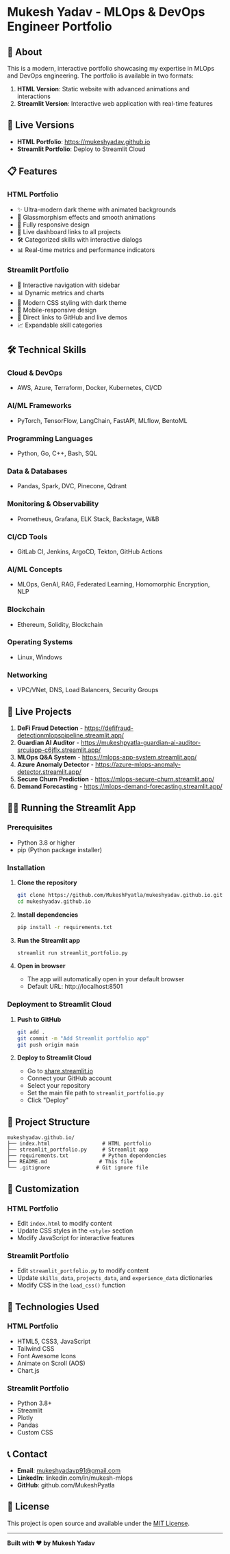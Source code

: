 # Mukesh Yadav - MLOps & DevOps Engineer Portfolio

## 🌟 About

This is a modern, interactive portfolio showcasing my expertise in MLOps and DevOps engineering. The portfolio is available in two formats:

1. **HTML Version**: Static website with advanced animations and interactions
2. **Streamlit Version**: Interactive web application with real-time features

## 🚀 Live Versions

- **HTML Portfolio**: https://mukeshyadav.github.io
- **Streamlit Portfolio**: Deploy to Streamlit Cloud

## 📋 Features

### HTML Portfolio
- ✨ Ultra-modern dark theme with animated backgrounds
- 🎨 Glassmorphism effects and smooth animations
- 📱 Fully responsive design
- 🔗 Live dashboard links to all projects
- 🛠️ Categorized skills with interactive dialogs
- 📊 Real-time metrics and performance indicators

### Streamlit Portfolio
- 🎯 Interactive navigation with sidebar
- 📊 Dynamic metrics and charts
- 🎨 Modern CSS styling with dark theme
- 📱 Mobile-responsive design
- 🔗 Direct links to GitHub and live demos
- 📈 Expandable skill categories

## 🛠️ Technical Skills

### Cloud & DevOps
- AWS, Azure, Terraform, Docker, Kubernetes, CI/CD

### AI/ML Frameworks
- PyTorch, TensorFlow, LangChain, FastAPI, MLflow, BentoML

### Programming Languages
- Python, Go, C++, Bash, SQL

### Data & Databases
- Pandas, Spark, DVC, Pinecone, Qdrant

### Monitoring & Observability
- Prometheus, Grafana, ELK Stack, Backstage, W&B

### CI/CD Tools
- GitLab CI, Jenkins, ArgoCD, Tekton, GitHub Actions

### AI/ML Concepts
- MLOps, GenAI, RAG, Federated Learning, Homomorphic Encryption, NLP

### Blockchain
- Ethereum, Solidity, Blockchain

### Operating Systems
- Linux, Windows

### Networking
- VPC/VNet, DNS, Load Balancers, Security Groups

## 🚀 Live Projects

1. **DeFi Fraud Detection** - https://defifraud-detectionmlopspipeline.streamlit.app/
2. **Guardian AI Auditor** - https://mukeshpyatla-guardian-ai-auditor-srcuiapp-c6jflx.streamlit.app/
3. **MLOps Q&A System** - https://mlops-app-system.streamlit.app/
4. **Azure Anomaly Detector** - https://azure-mlops-anomaly-detector.streamlit.app/
5. **Secure Churn Prediction** - https://mlops-secure-churn.streamlit.app/
6. **Demand Forecasting** - https://mlops-demand-forecasting.streamlit.app/

## 🏃‍♂️ Running the Streamlit App

### Prerequisites
- Python 3.8 or higher
- pip (Python package installer)

### Installation

1. **Clone the repository**
   ```bash
   git clone https://github.com/MukeshPyatla/mukeshyadav.github.io.git
   cd mukeshyadav.github.io
   ```

2. **Install dependencies**
   ```bash
   pip install -r requirements.txt
   ```

3. **Run the Streamlit app**
   ```bash
   streamlit run streamlit_portfolio.py
   ```

4. **Open in browser**
   - The app will automatically open in your default browser
   - Default URL: http://localhost:8501

### Deployment to Streamlit Cloud

1. **Push to GitHub**
   ```bash
   git add .
   git commit -m "Add Streamlit portfolio app"
   git push origin main
   ```

2. **Deploy to Streamlit Cloud**
   - Go to [share.streamlit.io](https://share.streamlit.io)
   - Connect your GitHub account
   - Select your repository
   - Set the main file path to `streamlit_portfolio.py`
   - Click "Deploy"

## 📁 Project Structure

```
mukeshyadav.github.io/
├── index.html                 # HTML portfolio
├── streamlit_portfolio.py     # Streamlit app
├── requirements.txt           # Python dependencies
├── README.md                 # This file
└── .gitignore               # Git ignore file
```

## 🎨 Customization

### HTML Portfolio
- Edit `index.html` to modify content
- Update CSS styles in the `<style>` section
- Modify JavaScript for interactive features

### Streamlit Portfolio
- Edit `streamlit_portfolio.py` to modify content
- Update `skills_data`, `projects_data`, and `experience_data` dictionaries
- Modify CSS in the `load_css()` function

## 🔧 Technologies Used

### HTML Portfolio
- HTML5, CSS3, JavaScript
- Tailwind CSS
- Font Awesome Icons
- Animate on Scroll (AOS)
- Chart.js

### Streamlit Portfolio
- Python 3.8+
- Streamlit
- Plotly
- Pandas
- Custom CSS

## 📞 Contact

- **Email**: mukeshyadavp91@gmail.com
- **LinkedIn**: linkedin.com/in/mukesh-mlops
- **GitHub**: github.com/MukeshPyatla

## 📄 License

This project is open source and available under the [MIT License](LICENSE).

---

**Built with ❤️ by Mukesh Yadav** 